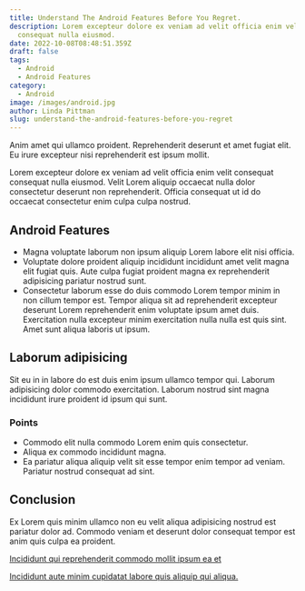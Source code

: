 ```yaml
---
title: Understand The Android Features Before You Regret.
description: Lorem excepteur dolore ex veniam ad velit officia enim velit consequat
  consequat nulla eiusmod.
date: 2022-10-08T08:48:51.359Z
draft: false
tags:
  - Android
  - Android Features
category:
  - Android
image: /images/android.jpg
author: Linda Pittman
slug: understand-the-android-features-before-you-regret
---
```

Anim amet qui ullamco proident. Reprehenderit deserunt et amet fugiat elit. Eu irure excepteur nisi reprehenderit est ipsum mollit.

Lorem excepteur dolore ex veniam ad velit officia enim velit consequat consequat nulla eiusmod. Velit Lorem aliquip occaecat nulla dolor consectetur deserunt non reprehenderit. Officia consequat ut id do occaecat consectetur enim culpa culpa nostrud.
## Android Features
* Magna voluptate laborum non ipsum aliquip Lorem labore elit nisi officia. 
* Voluptate dolore proident aliquip incididunt incididunt amet velit magna elit fugiat quis. Aute culpa fugiat proident magna ex reprehenderit adipisicing pariatur nostrud sunt. 
* Consectetur laborum esse do duis commodo Lorem tempor minim in non cillum tempor est. Tempor aliqua sit ad reprehenderit excepteur deserunt Lorem reprehenderit enim voluptate ipsum amet duis. Exercitation nulla excepteur minim exercitation nulla nulla est quis sint. Amet sunt aliqua laboris ut ipsum.

## Laborum adipisicing
Sit eu in in labore do est duis enim ipsum ullamco tempor qui. Laborum adipisicing dolor commodo exercitation. Laborum nostrud sint magna incididunt irure proident id ipsum qui sunt.

### Points
* Commodo elit nulla commodo Lorem enim quis consectetur. 
* Aliqua ex commodo incididunt magna. 
* Ea pariatur aliqua aliquip velit sit esse tempor enim tempor ad veniam. Pariatur nostrud consequat ad sint.

## Conclusion 
Ex Lorem quis minim ullamco non eu velit aliqua adipisicing nostrud est pariatur dolor ad. Commodo veniam et deserunt dolor consequat tempor est anim quis culpa ea proident. 

[Incididunt qui reprehenderit commodo mollit ipsum ea et](https://google.com)

[Incididunt aute minim cupidatat labore quis aliquip qui aliqua.](https://google.com)

